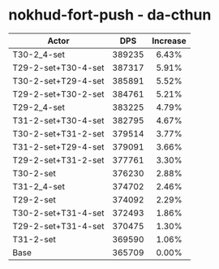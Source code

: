 # nokhud-fort-push - da-cthun
| Actor | DPS | Increase |
|---|:---:|:---:|
|T30-2_4-set|389235|6.43%|
|T29-2-set+T30-4-set|387317|5.91%|
|T30-2-set+T29-4-set|385891|5.52%|
|T29-2-set+T30-2-set|384761|5.21%|
|T29-2_4-set|383225|4.79%|
|T31-2-set+T30-4-set|382795|4.67%|
|T30-2-set+T31-2-set|379514|3.77%|
|T31-2-set+T29-4-set|379091|3.66%|
|T29-2-set+T31-2-set|377761|3.30%|
|T30-2-set|376230|2.88%|
|T31-2_4-set|374702|2.46%|
|T29-2-set|374092|2.29%|
|T30-2-set+T31-4-set|372493|1.86%|
|T29-2-set+T31-4-set|370475|1.30%|
|T31-2-set|369590|1.06%|
|Base|365709|0.00%|
